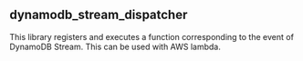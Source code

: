 dynamodb_stream_dispatcher
--------------------------

This library registers and executes a function corresponding to the event of DynamoDB Stream.
This can be used with AWS lambda.


